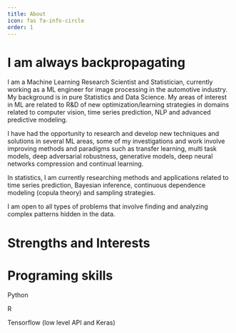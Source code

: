 ```yaml
---
title: About
icon: fas fa-info-circle
order: 1
---
```


<script src="https://code.iconify.design/2/2.0.3/iconify.min.js"></script>


# I am always backpropagating

I am a Machine Learning Research Scientist and Statistician, currently working as a ML engineer for image processing in the automotive industry. My background is in pure Statistics and Data Science. My areas of interest in ML are related to R&D of new optimization/learning strategies in domains related to computer vision, time series prediction, NLP and advanced predictive modeling.

I have had the opportunity to research and develop new techniques and solutions in several ML areas, some of my investigations and work involve improving methods and paradigms such as transfer learning, multi task models, deep adversarial robustness, generative models, deep neural networks compression and continual learning.

In statistics, I am currently researching methods and applications related to time series prediction, Bayesian inference, continuous dependence modeling (copula theory) and sampling strategies.

I am open to all types of problems that involve finding and analyzing complex patterns hidden in the data.

# Strengths and Interests




# Programing skills

<span class="iconify-inline" data-icon="logos:python"></span> Python

<span class="iconify-inline" data-icon="cib:rstudio"></span> R

<span class="iconify-inline" data-icon="cib:tensorflow" style="color: #ff8300;"></span>  Tensorflow (low level API and Keras)